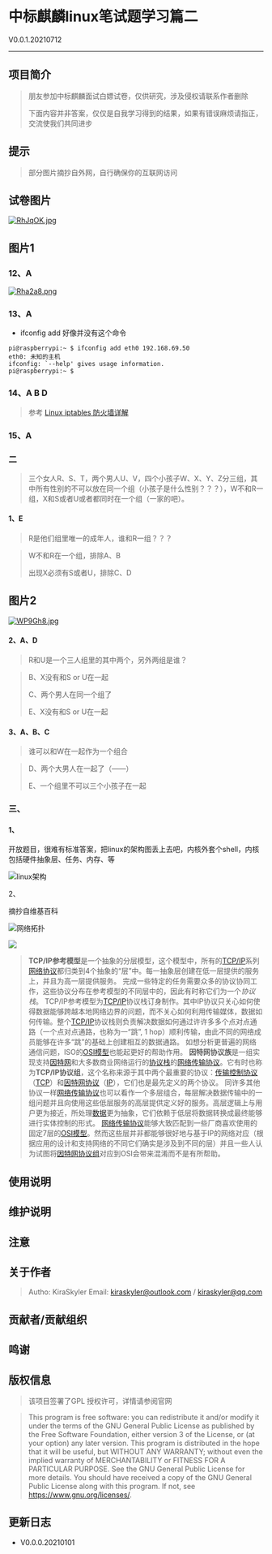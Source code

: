 # 中标麒麟linux笔试题学习篇二

V0.0.1.20210712

------

## 项目简介

> 朋友参加中标麒麟面试白嫖试卷，仅供研究，涉及侵权请联系作者删除
>
> 下面内容并非答案，仅仅是自我学习得到的结果，如果有错误麻烦请指正，交流使我们共同进步

## 提示

> 部分图片摘抄自外网，自行确保你的互联网访问

## 试卷图片

[![RhJqOK.jpg](https://z3.ax1x.com/2021/07/05/RhJqOK.jpg)](https://imgtu.com/i/RhJqOK)

## 图片1

### 12、A

[![Rha2a8.png](https://z3.ax1x.com/2021/07/05/Rha2a8.png)](https://imgtu.com/i/Rha2a8)

### 13、A

* ifconfig add 好像并没有这个命令

```
pi@raspberrypi:~ $ ifconfig add eth0 192.168.69.50
eth0: 未知的主机
ifconfig: `--help' gives usage information.
pi@raspberrypi:~ $ 
```

### 14、A B D

> 参考 [Linux iptables 防火墙详解](https://www.cnblogs.com/linguoguo/p/5581087.html)

### 15、A

### 二

> 三个女人R、S、T，两个男人U、V，四个小孩子W、X、Y、Z分三组，其中所有性别的不可以放在同一个组（小孩子是什么性别？？？），W不和R一组，X和S或者U或者都同时在一个组（一家的吧）。

#### 1、E

> R是他们组里唯一的成年人，谁和R一组？？？

> W不和R在一个组，排除A、B
>
> 出现X必须有S或者U，排除C、D

## 图片2

[![WP9Gh8.jpg](https://z3.ax1x.com/2021/07/12/WP9Gh8.jpg)](https://imgtu.com/i/WP9Gh8)

#### 2、A、D

> R和U是一个三人组里的其中两个，另外两组是谁？

> B、X没有和S or U在一起
>
> C、两个男人在同一个组了
>
> E、X没有和S or U在一起

#### 3、A、B、C

> 谁可以和W在一起作为一个组合

> D、两个大男人在一起了（*——*）
>
> E、一个组里不可以三个小孩子在一起



### 三、

#### 1、

​	开放题目，很难有标准答案，把linux的架构图丢上去吧，内核外套个shell，内核包括硬件抽象层、任务、内存、等

![linux架构](https://upload.wikimedia.org/wikipedia/commons/thumb/7/7b/Free_and_open-source-software_display_servers_and_UI_toolkits.svg/1920px-Free_and_open-source-software_display_servers_and_UI_toolkits.svg.png)

2、

摘抄自维基百科

![网络拓扑](https://upload.wikimedia.org/wikipedia/commons/thumb/c/c4/IP_stack_connections.svg/865px-IP_stack_connections.svg.png)

![](https://upload.wikimedia.org/wikipedia/commons/3/3b/UDP_encapsulation.svg)

> **TCP/IP参考模型**是一个抽象的分层模型，这个模型中，所有的[TCP/IP](https://zh.m.wikipedia.org/wiki/TCP/IP)系列[网络协议](https://zh.m.wikipedia.org/wiki/网络协议)都归类到4个抽象的“层”中。每一抽象层创建在低一层提供的服务上，并且为高一层提供服务。 完成一些特定的任务需要众多的协议协同工作，这些协议分布在参考模型的不同层中的，因此有时称它们为一个*协议栈*。 TCP/IP参考模型为[TCP/IP](https://zh.m.wikipedia.org/wiki/TCP/IP)协议栈订身制作。其中IP协议只关心如何使得数据能够跨越本地网络边界的问题，而不关心如何利用传输媒体，数据如何传输。整个[TCP/IP](https://zh.m.wikipedia.org/wiki/TCP/IP)协议栈则负责解决数据如何通过许许多多个点对点通路（一个点对点通路，也称为一“跳”, 1 hop）顺利传输，由此不同的网络成员能够在许多“跳”的基础上创建相互的数据通路。 如想分析更普遍的网络通信问题，ISO的[OSI模型](https://zh.m.wikipedia.org/wiki/OSI模型)也能起更好的帮助作用。 **因特网协议族**是一组实现支持[因特网](https://zh.m.wikipedia.org/wiki/因特网)和大多数商业网络运行的[协议栈](https://zh.m.wikipedia.org/wiki/协议栈)的[网络传输协议](https://zh.m.wikipedia.org/wiki/网络传输协议)。它有时也称为**TCP/IP协议组**，这个名称来源于其中两个最重要的协议：[传输控制协议](https://zh.m.wikipedia.org/wiki/传输控制协议)（[TCP](https://zh.m.wikipedia.org/wiki/传输控制协议)）和[因特网协议](https://zh.m.wikipedia.org/wiki/网际协议)（[IP](https://zh.m.wikipedia.org/wiki/网际协议)），它们也是最先定义的两个协议。 同许多其他协议一样[网络传输协议](https://zh.m.wikipedia.org/wiki/网络传输协议)也可以看作一个多层组合，每层解决数据传输中的一组问题并且向使用这些低层服务的高层提供定义好的服务。高层逻辑上与用户更为接近，所处理[数据](https://zh.m.wikipedia.org/wiki/数据)更为抽象，它们依赖于低层将数据转换成最终能够进行实体控制的形式。 [网络传输协议](https://zh.m.wikipedia.org/wiki/网络传输协议)能够大致匹配到一些厂商喜欢使用的固定7层的[OSI模型](https://zh.m.wikipedia.org/wiki/OSI模型)。然而这些层并非都能够很好地与基于IP的网络对应（根据应用的设计和支持网络的不同它们确实是涉及到不同的层）并且一些人认为试图将[因特网协议组](https://zh.m.wikipedia.org/w/index.php?title=因特网协议组&action=edit&redlink=1)对应到OSI会带来混淆而不是有所帮助。

## 使用说明

## 维护说明

## 注意

## 关于作者

>Autho: KiraSkyler
>Email: kiraskyler@outlook.com / kiraskyler@qq.com

## 贡献者/贡献组织

## 鸣谢

## 版权信息

> 该项目签署了GPL 授权许可，详情请参阅官网

>This program is free software: you can redistribute it and/or modify
>it under the terms of the GNU General Public License as published by
>the Free Software Foundation, either version 3 of the License, or
>(at your option) any later version.
>This program is distributed in the hope that it will be useful,
>but WITHOUT ANY WARRANTY; without even the implied warranty of
>MERCHANTABILITY or FITNESS FOR A PARTICULAR PURPOSE.  See the
>GNU General Public License for more details.
>You should have received a copy of the GNU General Public License
>along with this program.  If not, see <https://www.gnu.org/licenses/>.

## 更新日志

* V0.0.0.20210101